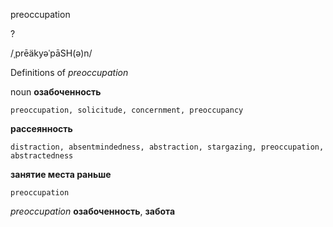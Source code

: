 preoccupation

?

/ˌprēäkyəˈpāSH(ə)n/

Definitions of _preoccupation_

noun
**озабоченность**

    preoccupation, solicitude, concernment, preoccupancy
**рассеянность**

    distraction, absentmindedness, abstraction, stargazing, preoccupation, abstractedness
**занятие места раньше**

    preoccupation

_preoccupation_
**озабоченность**, **забота**
